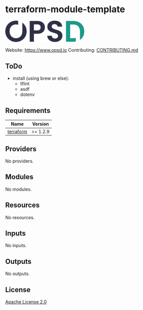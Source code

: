 # terraform-module-template

<img alt="OPSd" src=".github/img/OPSD_logo.svg" width="250px">

Website: <a href="https://www.opsd.io" target="_blank">https://www.opsd.io</a>
Contributing: [CONTRIBUTING.md](CONTRIBUTING.md)

## ToDo
- install (using brew or else):
  - tflint
  - asdf
  - dotenv

<!-- BEGIN_TF_DOCS -->
## Requirements

| Name | Version |
|------|---------|
| <a name="requirement_terraform"></a> [terraform](#requirement\_terraform) | >= 1.2.9 |

## Providers

No providers.

## Modules

No modules.

## Resources

No resources.

## Inputs

No inputs.

## Outputs

No outputs.
<!-- END_TF_DOCS -->

## License

[Apache License 2.0](LICENSE)
